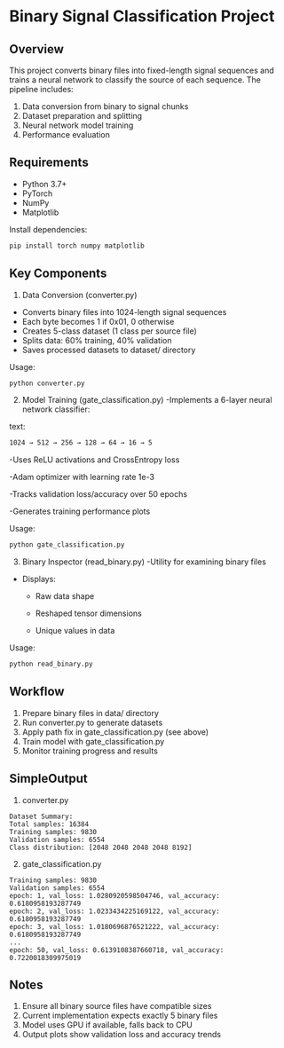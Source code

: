 # Binary Signal Classification Project

## Overview
This project converts binary files into fixed-length signal sequences and trains a neural network to classify the source of each sequence. The pipeline includes:
1. Data conversion from binary to signal chunks
2. Dataset preparation and splitting
3. Neural network model training
4. Performance evaluation

## Requirements
- Python 3.7+
- PyTorch
- NumPy
- Matplotlib

Install dependencies:
```bash
pip install torch numpy matplotlib
```
## Key Components
1. Data Conversion (converter.py)
- Converts binary files into 1024-length signal sequences
- Each byte becomes 1 if 0x01, 0 otherwise
- Creates 5-class dataset (1 class per source file)
- Splits data: 60% training, 40% validation
- Saves processed datasets to dataset/ directory

Usage:
```bash 
python converter.py
```
2. Model Training (gate_classification.py)
-Implements a 6-layer neural network classifier:

text:
```bash
1024 → 512 → 256 → 128 → 64 → 16 → 5
```

-Uses ReLU activations and CrossEntropy loss

-Adam optimizer with learning rate 1e-3

-Tracks validation loss/accuracy over 50 epochs

-Generates training performance plots

Usage:
```bash
python gate_classification.py
```
3. Binary Inspector (read_binary.py)
-Utility for examining binary files

- Displays:

  * Raw data shape

  * Reshaped tensor dimensions

  * Unique values in data

Usage:
```bash
python read_binary.py
```

## Workflow
1. Prepare binary files in data/ directory
2. Run converter.py to generate datasets
3. Apply path fix in gate_classification.py (see above)
4. Train model with gate_classification.py
5. Monitor training progress and results

## SimpleOutput
1. converter.py
```
Dataset Summary:
Total samples: 16384
Training samples: 9830
Validation samples: 6554
Class distribution: [2048 2048 2048 2048 8192]
```
2. gate_classification.py
```
Training samples: 9830
Validation samples: 6554
epoch: 1, val_loss: 1.0280920598504746, val_accuracy: 0.6180958193287749
epoch: 2, val_loss: 1.0233434225169122, val_accuracy: 0.6180958193287749
epoch: 3, val_loss: 1.0180696876521222, val_accuracy: 0.6180958193287749
...
epoch: 50, val_loss: 0.6139108387660718, val_accuracy: 0.7220018309975019
```

## Notes
1. Ensure all binary source files have compatible sizes
2. Current implementation expects exactly 5 binary files
3. Model uses GPU if available, falls back to CPU
4. Output plots show validation loss and accuracy trends


